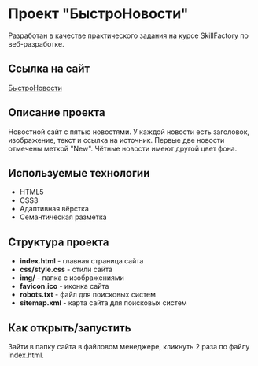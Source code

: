 # Проект "БыстроНовости"

Разработан в качестве практического задания на курсе SkillFactory по веб-разработке.

## Ссылка на сайт

[БыстроНовости](https://iginov.ru/portfolio/fast-news/)

## Описание проекта

Новостной сайт с пятью новостями. У каждой новости есть заголовок, изображение, текст и ссылка на источник.
Первые две новости отмечены меткой "New". Чётные новости имеют другой цвет фона.

## Используемые технологии

* HTML5
* CSS3
* Адаптивная вёрстка
* Семантическая разметка

## Структура проекта

- **index.html** - главная страница сайта
- **css/style.css** - стили сайта
- **img/** - папка с изображениями
- **favicon.ico** - иконка сайта
- **robots.txt** - файл для поисковых систем
- **sitemap.xml** - карта сайта для поисковых систем

## Как открыть/запустить

Зайти в папку сайта в файловом менеджере, кликнуть 2 раза по файлу index.html. 

